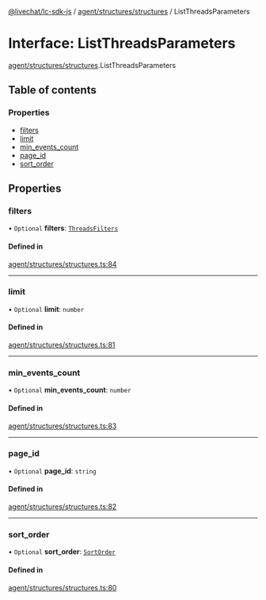 [@livechat/lc-sdk-js](../README.md) / [agent/structures/structures](../modules/agent_structures_structures.md) / ListThreadsParameters

# Interface: ListThreadsParameters

[agent/structures/structures](../modules/agent_structures_structures.md).ListThreadsParameters

## Table of contents

### Properties

- [filters](agent_structures_structures.ListThreadsParameters.md#filters)
- [limit](agent_structures_structures.ListThreadsParameters.md#limit)
- [min\_events\_count](agent_structures_structures.ListThreadsParameters.md#min_events_count)
- [page\_id](agent_structures_structures.ListThreadsParameters.md#page_id)
- [sort\_order](agent_structures_structures.ListThreadsParameters.md#sort_order)

## Properties

### filters

• `Optional` **filters**: [`ThreadsFilters`](agent_structures_filters.ThreadsFilters.md)

#### Defined in

[agent/structures/structures.ts:84](https://github.com/livechat/lc-sdk-js/blob/c7b3817/src/agent/structures/structures.ts#L84)

___

### limit

• `Optional` **limit**: `number`

#### Defined in

[agent/structures/structures.ts:81](https://github.com/livechat/lc-sdk-js/blob/c7b3817/src/agent/structures/structures.ts#L81)

___

### min\_events\_count

• `Optional` **min\_events\_count**: `number`

#### Defined in

[agent/structures/structures.ts:83](https://github.com/livechat/lc-sdk-js/blob/c7b3817/src/agent/structures/structures.ts#L83)

___

### page\_id

• `Optional` **page\_id**: `string`

#### Defined in

[agent/structures/structures.ts:82](https://github.com/livechat/lc-sdk-js/blob/c7b3817/src/agent/structures/structures.ts#L82)

___

### sort\_order

• `Optional` **sort\_order**: [`SortOrder`](../enums/agent_structures_structures.SortOrder.md)

#### Defined in

[agent/structures/structures.ts:80](https://github.com/livechat/lc-sdk-js/blob/c7b3817/src/agent/structures/structures.ts#L80)
